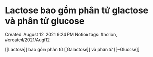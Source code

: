 # Lactose bao gồm phân tử glactose và phân tử glucose

Created: August 12, 2021 9:24 PM
Notion tags: #notion, #created/2021/Aug/12

[[Lactose]] bao gồm phân tử [[Galactose]] và phân tử [[~Glucose]]
